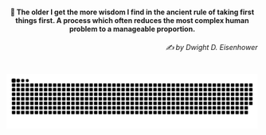 <h4 align="center">
  💭 The older I get the more wisdom I find in the ancient rule of taking first things first. A process which often reduces the most complex human problem to a manageable proportion.
  <h6 align="right">
    <i>
      ✍️ by Dwight D. Eisenhower
    </i>
  </h6>
</h4>

#

<picture>
  <source media="(prefers-color-scheme: dark)" srcset="https://raw.githubusercontent.com/sakshiagrwal/sakshiagrwal/output/github-snake-dark.svg">
  <source media="(prefers-color-scheme: light)" srcset="https://raw.githubusercontent.com/sakshiagrwal/sakshiagrwal/output/github-snake.svg">
  <img alt="snk" src="https://raw.githubusercontent.com/sakshiagrwal/sakshiagrwal/output/github-snake.svg">
</picture>
